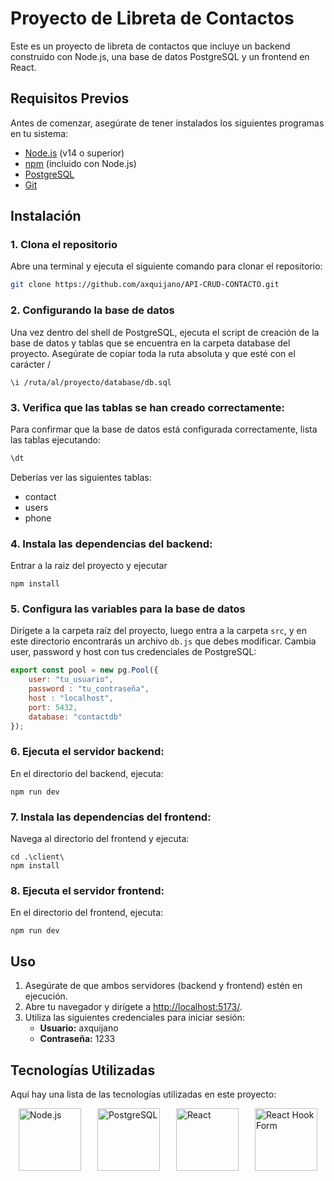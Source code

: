 # Proyecto de Libreta de Contactos

Este es un proyecto de libreta de contactos que incluye un backend construido con Node.js, una base de datos PostgreSQL y un frontend en React.

## Requisitos Previos

Antes de comenzar, asegúrate de tener instalados los siguientes programas en tu sistema:

- [Node.js](https://nodejs.org/en/download/) (v14 o superior)
- [npm](https://www.npmjs.com/get-npm) (incluido con Node.js)
- [PostgreSQL](https://www.postgresql.org/download/)
- [Git](https://git-scm.com/downloads)

## Instalación

### 1. Clona el repositorio


Abre una terminal y ejecuta el siguiente comando para clonar el repositorio:

```bash
git clone https://github.com/axquijano/API-CRUD-CONTACTO.git
```
### 2. Configurando la base de datos

Una vez dentro del shell de PostgreSQL, ejecuta el script de creación de la base de datos y tablas que se encuentra en la carpeta database del proyecto. Asegúrate de copiar toda la ruta absoluta y que esté con el carácter /
```
\i /ruta/al/proyecto/database/db.sql
```
### 3. Verifica que las tablas se han creado correctamente:

Para confirmar que la base de datos está configurada correctamente, lista las tablas ejecutando:

```bash
\dt
```
Deberías ver las siguientes tablas:

- contact
- users
- phone

### 4. Instala las dependencias del backend:

Entrar a la raiz del proyecto y ejecutar 
```
npm install
```
### 5. Configura las variables para la base de datos
Dirígete a la carpeta raíz del proyecto, luego entra a la carpeta `src`, y en este directorio encontrarás un archivo `db.js` que debes modificar. Cambia user, password y host con tus credenciales de PostgreSQL:
```javascript
export const pool = new pg.Pool({
    user: "tu_usuario",
    password : "tu_contraseña",
    host : "localhost",
    port: 5432,
    database: "contactdb"
});
```
### 6. Ejecuta el servidor backend:

En el directorio del backend, ejecuta:
```
npm run dev
```
### 7. Instala las dependencias del frontend:

Navega al directorio del frontend y ejecuta:
```
cd .\client\
npm install
```
### 8. Ejecuta el servidor frontend:

En el directorio del frontend, ejecuta:
```
npm run dev 
```
## Uso

1. Asegúrate de que ambos servidores (backend y frontend) estén en ejecución.
2. Abre tu navegador y dirígete a [http://localhost:5173/](http://localhost:5173/).
3. Utiliza las siguientes credenciales para iniciar sesión:
   - **Usuario:** axquijano
   - **Contraseña:** 1233

## Tecnologías Utilizadas

Aquí hay una lista de las tecnologías utilizadas en este proyecto:

<div style="display: flex; justify-content: space-around;">
    <img src="https://upload.wikimedia.org/wikipedia/commons/thumb/d/d9/Node.js_logo.svg/590px-Node.js_logo.svg.png" alt="Node.js" width="100" />
    <img src="https://upload.wikimedia.org/wikipedia/commons/thumb/2/29/Postgresql_elephant.svg/620px-Postgresql_elephant.svg.png" alt="PostgreSQL" width="100" />
    <img src="https://upload.wikimedia.org/wikipedia/commons/a/a7/React-icon.svg" alt="React" width="100" />
    <img src="https://react-hook-form.com/images/logo/react-hook-form-logo-only.png" alt="React Hook Form" width="100" />
</div>

